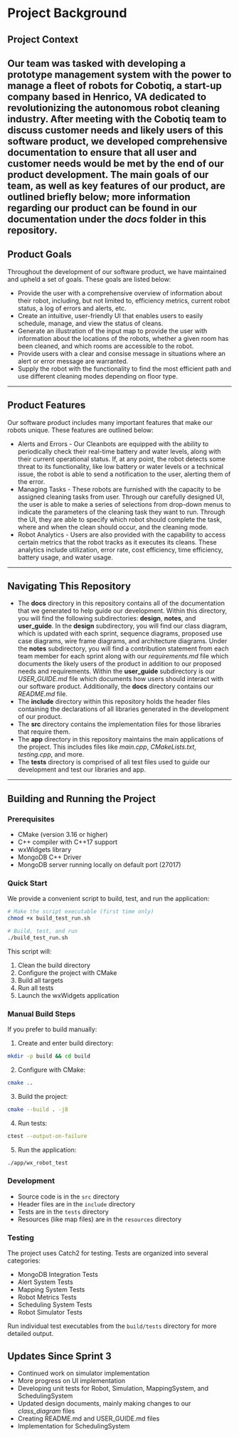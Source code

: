 # Project Background

## Project Context
Our team was tasked with developing a prototype management system with the power to manage a fleet of robots for Cobotiq, a start-up company based in Henrico, VA dedicated to revolutionizing the autonomous robot cleaning industry. After meeting with the Cobotiq team to discuss customer needs and likely users of this software product, we developed comprehensive documentation to ensure that all user and customer needs would be met by the end of our product development. The main goals of our team, as well as key features of our product, are outlined briefly below; more information regarding our product can be found in our documentation under the *docs* folder in this repository.
---

## Product Goals
Throughout the development of our software product, we have maintained and upheld a set of goals. These goals are listed below:
+ Provide the user with a comprehensive overview of information about their robot, including, but not limited to, efficiency metrics, current robot status, a log of errors and alerts, etc.
+ Create an intuitive, user-friendly UI that enables users to easily schedule, manage, and view the status of cleans.
+ Generate an illustration of the input map to provide the user with information about the locations of the robots, whether a given room has been cleaned, and which rooms are accessible to the robot.
+ Provide users with a clear and consise message in situations where an alert or error message are warranted.
+ Supply the robot with the functionality to find the most efficient path and use different cleaning modes depending on floor type.
---

## Product Features
Our software product includes many important features that make our robots unique. These features are outlined below:
+ Alerts and Errors - Our Cleanbots are equipped with the ability to periodically check their real-time battery and water levels, along with their current operational status. If, at any point, the robot detects some threat to its functionality, like low battery or water levels or a technical issue, the robot is able to send a notification to the user, alerting them of the error.
+ Managing Tasks - These robots are furnished with the capacity to be assigned cleaning tasks from user. Through our carefully designed UI, the user is able to make a series of selections from drop-down menus to indicate the parameters of the cleaning task they want to run. Through the UI, they are able to specify which robot should complete the task, where and when the clean should occur, and the cleaning mode.
+ Robot Analytics - Users are also provided with the capability to access certain metrics that the robot tracks as it executes its cleans. These analytics include utilization, error rate, cost efficiency, time efficiency, battery usage, and water usage.
---

## Navigating This Repository
+ The **docs** directory in this repository contains all of the documentation that we generated to help guide our development. Within this directory, you will find the following subdirectories: **design**, **notes**, and **user_guide**. In the **design** subdirectory, you will find our class diagram, which is updated with each sprint, sequence diagrams, proposed use case diagrams, wire frame diagrams, and architecture diagrams. Under the **notes** subdirectory, you will find a contribution statement from each team member for each sprint along with our *requirements.md* file which documents the likely users of the product in addition to our proposed needs and requirements. Within the **user_guide** subdirectory is our *USER_GUIDE.md* file which documents how users should interact with our software product. Additionally, the **docs** directory contains our *README.md* file.
+ The **include** directory within this repository holds the header files containing the declarations of all libraries generated in the development of our product.
+ The **src** directory contains the implementation files for those libraries that require them.
+ The **app** directory in this repository maintains the main applications of the project. This includes files like *main.cpp*, *CMakeLists.txt*, *testing.cpp*, and more.
+ The **tests** directory is comprised of all test files used to guide our development and test our libraries and app.
---

## Building and Running the Project

### Prerequisites
- CMake (version 3.16 or higher)
- C++ compiler with C++17 support
- wxWidgets library
- MongoDB C++ Driver
- MongoDB server running locally on default port (27017)

### Quick Start
We provide a convenient script to build, test, and run the application:

```bash
# Make the script executable (first time only)
chmod +x build_test_run.sh

# Build, test, and run
./build_test_run.sh
```

This script will:
1. Clean the build directory
2. Configure the project with CMake
3. Build all targets
4. Run all tests
5. Launch the wxWidgets application

### Manual Build Steps
If you prefer to build manually:

1. Create and enter build directory:
```bash
mkdir -p build && cd build
```

2. Configure with CMake:
```bash
cmake ..
```

3. Build the project:
```bash
cmake --build . -j8
```

4. Run tests:
```bash
ctest --output-on-failure
```

5. Run the application:
```bash
./app/wx_robot_test
```

### Development
- Source code is in the `src` directory
- Header files are in the `include` directory
- Tests are in the `tests` directory
- Resources (like map files) are in the `resources` directory

### Testing
The project uses Catch2 for testing. Tests are organized into several categories:
- MongoDB Integration Tests
- Alert System Tests
- Mapping System Tests
- Robot Metrics Tests
- Scheduling System Tests
- Robot Simulator Tests

Run individual test executables from the `build/tests` directory for more detailed output.

## Updates Since Sprint 3
+ Continued work on simulator implementation
+ More progress on UI implementation
+ Developing unit tests for Robot, Simulation, MappingSystem, and SchedulingSystem
+ Updated design documents, mainly making changes to our *class_diagram* files
+ Creating README.md and USER_GUIDE.md files
+ Implementation for SchedulingSystem
